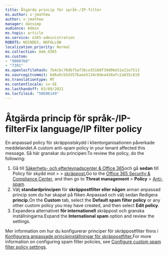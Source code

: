 ```yaml
---
title: Åtgärda princip för språk-/IP-filter
ms.author: v-jmathew
author: v-jmathew
manager: dansimp
audience: Admin
ms.topic: article
ms.service: o365-administration
ROBOTS: NOINDEX, NOFOLLOW
localization_priority: Normal
ms.collection: Adm_O365
ms.custom:
- "9000760"
- "7391"
ms.openlocfilehash: 7b4cbc70db75af36ce35160f39d06e51e21e7513
ms.sourcegitcommit: bd6a9cb5d357baee5134c0dea430afc2a035c810
ms.translationtype: MT
ms.contentlocale: sv-SE
ms.lasthandoff: 03/09/2021
ms.locfileid: "50696149"
---
```

# <a name="fix-languageip-filter-policy"></a><span data-ttu-id="44e6c-102">Åtgärda princip för språk-/IP-filter</span><span class="sxs-lookup"><span data-stu-id="44e6c-102">Fix language/IP filter policy</span></span>

<span data-ttu-id="44e6c-103">En anpassad policy för skräppostskydd i klientorganisationen påverkade meddelandet.</span><span class="sxs-lookup"><span data-stu-id="44e6c-103">A custom anti-spam policy in your tenant affected this message.</span></span> <span data-ttu-id="44e6c-104">Så här granskar du principen:</span><span class="sxs-lookup"><span data-stu-id="44e6c-104">To review the policy, do the following:</span></span>

1. <span data-ttu-id="44e6c-105">Gå till [Säkerhets- och efterlevnadscenter & Office 365](https://go.microsoft.com/fwlink/p/?linkid=2077143)och gå **sedan** till Policy för skydd mot  >    >  [skräppost.](https://go.microsoft.com/fwlink/?linkid=2101518)</span><span class="sxs-lookup"><span data-stu-id="44e6c-105">Go to the [Office 365 Security & Compliance Center](https://go.microsoft.com/fwlink/p/?linkid=2077143), and then go to **Threat management** > **Policy** > [Anti-spam](https://go.microsoft.com/fwlink/?linkid=2101518).</span></span>
2. <span data-ttu-id="44e6c-106">Välj **standardprincipen** för **skräppostfilter eller någon** annan anpassad princip som du har skapat på fliken Anpassad och välj sedan Redigera **princip.**</span><span class="sxs-lookup"><span data-stu-id="44e6c-106">On the **Custom** tab, select the **Default spam filter policy** or any other custom policy you may have created, and then select **Edit policy**.</span></span>
3. <span data-ttu-id="44e6c-107">Expandera alternativet **för internationell** skräppost och granska inställningarna.</span><span class="sxs-lookup"><span data-stu-id="44e6c-107">Expand the **International spam** option and review the settings.</span></span>

<span data-ttu-id="44e6c-108">Mer information om hur du konfigurerar principer för skräppostfilter finns i [Konfigurera anpassade principinställningar för skräppostfilter.](https://go.microsoft.com/fwlink/?linkid=2101054)</span><span class="sxs-lookup"><span data-stu-id="44e6c-108">For more information on configuring spam filter policies, see [Configure custom spam filter policy settings](https://go.microsoft.com/fwlink/?linkid=2101054).</span></span>
